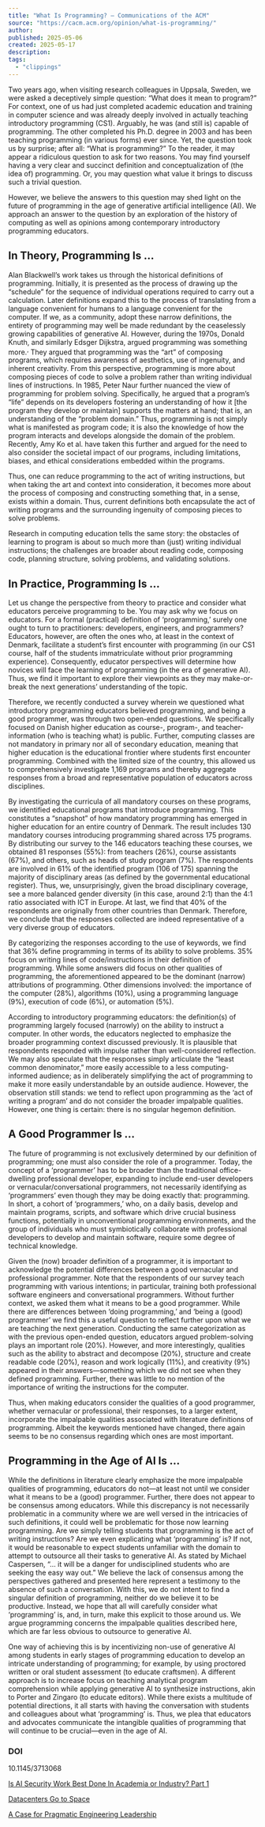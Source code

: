 ```yaml
---
title: "What Is Programming? – Communications of the ACM"
source: "https://cacm.acm.org/opinion/what-is-programming/"
author:
published: 2025-05-06
created: 2025-05-17
description:
tags:
  - "clippings"
---
```

Two years ago, when visiting research colleagues in Uppsala, Sweden, we were asked a deceptively simple question: “What does it mean to program?” For context, one of us had just completed academic education and training in computer science and was already deeply involved in actually teaching introductory programming (CS1). Arguably, he was (and still is) capable of programming. The other completed his Ph.D. degree in 2003 and has been teaching programming (in various forms) ever since. Yet, the question took us by surprise; after all: “What is programming?” To the reader, it may appear a ridiculous question to ask for two reasons. You may find yourself having a very clear and succinct definition and conceptualization of (the idea of) programming. Or, you may question what value it brings to discuss such a trivial question.

However, we believe the answers to this question may shed light on the future of programming in the age of generative artificial intelligence (AI). We approach an answer to the question by an exploration of the history of computing as well as opinions among contemporary introductory programming educators.

## In Theory, Programming Is …

Alan Blackwell’s work takes us through the historical definitions of programming. Initially, it is presented as the process of drawing up the “schedule” for the sequence of individual operations required to carry out a calculation. Later definitions expand this to the process of translating from a language convenient for humans to a language convenient for the computer. If we, as a community, adopt these narrow definitions, the entirety of programming may well be made redundant by the ceaselessly growing capabilities of generative AI. However, during the 1970s, Donald Knuth, and similarly Edsger Dijkstra, argued programming was something more.<sup>,</sup> They argued that programming was the “art” of composing programs, which requires awareness of aesthetics, use of ingenuity, and inherent creativity. From this perspective, programming is more about composing pieces of code to solve a problem rather than writing individual lines of instructions. In 1985, Peter Naur further nuanced the view of programming for problem solving. Specifically, he argued that a program’s “life” depends on its developers fostering an understanding of how it \[the program they develop or maintain\] supports the matters at hand; that is, an understanding of the “problem domain.” Thus, programming is not simply what is manifested as program code; it is also the knowledge of how the program interacts and develops alongside the domain of the problem. Recently, Amy Ko et al. have taken this further and argued for the need to also consider the societal impact of our programs, including limitations, biases, and ethical considerations embedded within the programs.

Thus, one can reduce programming to the act of writing instructions, but when taking the art and context into consideration, it becomes more about the process of composing and constructing something that, in a sense, exists within a domain. Thus, current definitions both encapsulate the act of writing programs and the surrounding ingenuity of composing pieces to solve problems.

Research in computing education tells the same story: the obstacles of learning to program is about so much more than (just) writing individual instructions; the challenges are broader about reading code, composing code, planning structure, solving problems, and validating solutions.

## In Practice, Programming Is …

Let us change the perspective from theory to practice and consider what educators perceive programming to be. You may ask why we focus on educators. For a formal (practical) definition of ‘programming,’ surely one ought to turn to practitioners: developers, engineers, and programmers? Educators, however, are often the ones who, at least in the context of Denmark, facilitate a student’s first encounter with programming (in our CS1 course, half of the students immatriculate without prior programming experience). Consequently, educator perspectives will determine how novices will face the learning of programming (in the era of generative AI). Thus, we find it important to explore their viewpoints as they may make-or-break the next generations’ understanding of the topic.

Therefore, we recently conducted a survey wherein we questioned what introductory programming educators believed programming, and being a good programmer, was through two open-ended questions. We specifically focused on Danish higher education as course-, program-, and teacher-information (who is teaching what) is public. Further, computing classes are not mandatory in primary nor all of secondary education, meaning that higher education is the educational frontier where students first encounter programming. Combined with the limited size of the country, this allowed us to comprehensively investigate 1,169 programs and thereby aggregate responses from a broad and representative population of educators across disciplines.

By investigating the curricula of all mandatory courses on these programs, we identified educational programs that introduce programming. This constitutes a “snapshot” of how mandatory programming has emerged in higher education for an entire country of Denmark. The result includes 130 mandatory courses introducing programming shared across 175 programs. By distributing our survey to the 146 educators teaching these courses, we obtained 81 responses (55%): from teachers (26%), course assistants (67%), and others, such as heads of study program (7%). The respondents are involved in 61% of the identified program (106 of 175) spanning the majority of disciplinary areas (as defined by the governmental educational register). Thus, we, unsurprisingly, given the broad disciplinary coverage, see a more balanced gender diversity (in this case, around 2:1) than the 4:1 ratio associated with ICT in Europe. At last, we find that 40% of the respondents are originally from other countries than Denmark. Therefore, we conclude that the responses collected are indeed representative of a very diverse group of educators.

By categorizing the responses according to the use of keywords, we find that 36% define programming in terms of its ability to solve problems. 35% focus on writing lines of code/instructions in their definition of programming. While some answers did focus on other qualities of programming, the aforementioned appeared to be the dominant (narrow) attributions of programming. Other dimensions involved: the importance of the computer (28%), algorithms (10%), using a programming language (9%), execution of code (6%), or automation (5%).

According to introductory programming educators: the definition(s) of programming largely focused (narrowly) on the ability to instruct a computer. In other words, the educators neglected to emphasize the broader programming context discussed previously. It is plausible that respondents responded with impulse rather than well-considered reflection. We may also speculate that the responses simply articulate the “least common denominator,” more easily accessible to a less computing-informed audience; as in deliberately simplifying the act of programming to make it more easily understandable by an outside audience. However, the observation still stands: we tend to reflect upon programming as the ‘act of writing a program’ and do not consider the broader impalpable qualities. However, one thing is certain: there is no singular hegemon definition.

## A Good Programmer Is …

The future of programming is not exclusively determined by our definition of programming; one must also consider the role of a programmer. Today, the concept of a ‘programmer’ has to be broader than the traditional office-dwelling professional developer, expanding to include end-user developers or vernacular/conversational programmers, not necessarily identifying as ‘programmers’ even though they may be doing exactly that: programming. In short, a cohort of ‘programmers,’ who, on a daily basis, develop and maintain programs, scripts, and software which drive crucial business functions, potentially in unconventional programming environments, and the group of individuals who must symbiotically collaborate with professional developers to develop and maintain software, require some degree of technical knowledge.

Given the (now) broader definition of a programmer, it is important to acknowledge the potential differences between a good vernacular and professional programmer. Note that the respondents of our survey teach programming with various intentions; in particular, training both professional software engineers and conversational programmers. Without further context, we asked them what it means to be a good programmer. While there are differences between ‘doing programming,’ and ‘being a (good) programmer’ we find this a useful question to reflect further upon what we are teaching the next generation. Conducting the same categorization as with the previous open-ended question, educators argued problem-solving plays an important role (20%). However, and more interestingly, qualities such as the ability to abstract and decompose (20%), structure and create readable code (20%), reason and work logically (11%), and creativity (9%) appeared in their answers—something which we did not see when they defined programming. Further, there was little to no mention of the importance of writing the instructions for the computer.

Thus, when making educators consider the qualities of a good programmer, whether vernacular or professional, their responses, to a larger extent, incorporate the impalpable qualities associated with literature definitions of programming. Albeit the keywords mentioned have changed, there again seems to be no consensus regarding which ones are most important.

## Programming in the Age of AI Is …

While the definitions in literature clearly emphasize the more impalpable qualities of programming, educators do not—at least not until we consider what it means to be a (good) programmer. Further, there does not appear to be consensus among educators. While this discrepancy is not necessarily problematic in a community where we are well versed in the intricacies of such definitions, it could well be problematic for those now learning programming. Are we simply telling students that programming is the act of writing instructions? Are we even explicating what ‘programming’ is? If not, it would be reasonable to expect students unfamiliar with the domain to attempt to outsource all their tasks to generative AI. As stated by Michael Caspersen, “… it will be a danger for undisciplined students who are seeking the easy way out.” We believe the lack of consensus among the perspectives gathered and presented here represent a testimony to the absence of such a conversation. With this, we do not intent to find a singular definition of programming, neither do we believe it to be productive. Instead, we hope that all will carefully consider what ‘programming’ is, and, in turn, make this explicit to those around us. We argue programming concerns the impalpable qualities described here, which are far less obvious to outsource to generative AI.

One way of achieving this is by incentivizing non-use of generative AI among students in early stages of programming education to develop an intricate understanding of programming; for example, by using proctored written or oral student assessment (to educate craftsmen). A different approach is to increase focus on teaching analytical program comprehension while applying generative AI to synthesize instructions, akin to Porter and Zingaro (to educate editors). While there exists a multitude of potential directions, it all starts with having the conversation with students and colleagues about what ‘programming’ is. Thus, we plea that educators and advocates communicate the intangible qualities of programming that will continue to be crucial—even in the age of AI.

### DOI

10.1145/3713068

[Is AI Security Work Best Done In Academia or Industry? Part 1](https://cacm.acm.org/blogcacm/is-ai-security-work-best-done-in-academia-or-industry-part-1/)

[Datacenters Go to Space](https://cacm.acm.org/news/datacenters-go-to-space/)

[A Case for Pragmatic Engineering Leadership](https://cacm.acm.org/blogcacm/a-case-for-pragmatic-engineering-leadership/)